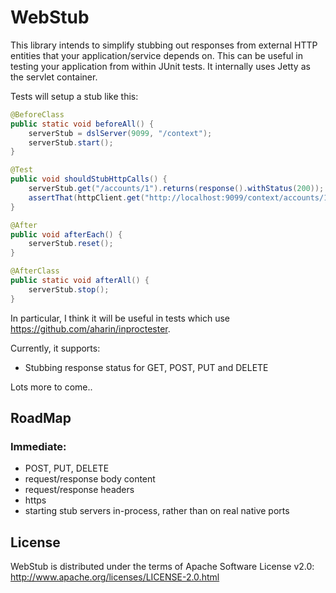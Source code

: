 # WebStub

This library intends to simplify stubbing out responses from external HTTP entities that your application/service  depends on.
This can be useful in testing your application from within JUnit tests. It internally uses Jetty as the servlet container.

Tests will setup a stub like this:
```java
@BeforeClass
public static void beforeAll() {
    serverStub = dslServer(9099, "/context");
    serverStub.start();
}

@Test
public void shouldStubHttpCalls() {
    serverStub.get("/accounts/1").returns(response().withStatus(200));
    assertThat(httpClient.get("http://localhost:9099/context/accounts/1").status(), is(200));
}

@After
public void afterEach() {
    serverStub.reset();
}

@AfterClass
public static void afterAll() {
    serverStub.stop();
}
```
In particular, I think it will be useful in tests which use https://github.com/aharin/inproctester.

Currently, it supports:
+ Stubbing response status for GET, POST, PUT and DELETE

Lots more to come..

## RoadMap

### Immediate:
+ POST, PUT, DELETE
+ request/response body content
+ request/response headers
+ https
+ starting stub servers in-process, rather than on real native ports

## License

WebStub is distributed under the terms of Apache Software License v2.0: http://www.apache.org/licenses/LICENSE-2.0.html
